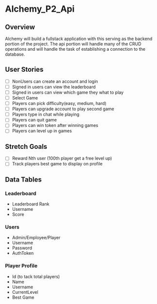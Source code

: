 # Alchemy_P2_Api
## Overview 
Alchemy will build a fullstack application with this serving as the backend portion of the project. The api portion will handle many of the CRUD operations and will handle the task of establishing a connection to the database.

## User Stories
- [ ] NonUsers can create an account and login
- [ ] Signed in users can view the leaderboard
- [ ] Signed in users can view which game they what to play
- [ ] Select Game
- [ ] Players can pick difficulty(easy, medium, hard)
- [ ] Players can upgrade account to play second game
- [ ] Players type in chat while playing
- [ ] Players can quit game
- [ ] Players can win token after winning games
- [ ] Players can level up in games

## Stretch Goals
- [ ] Reward Nth user (100th player get a free level up)
- [ ] Track players best game to display on profile

## Data Tables
### Leaderboard
- Leaderboard Rank
- Username
- Score

### Users
- Admin/Employee/Player
- Username
- Password
- AuthToken

### Player Profile
- Id (to tack total players)
- Name
- Username
- CurrentLevel
- Best Game
